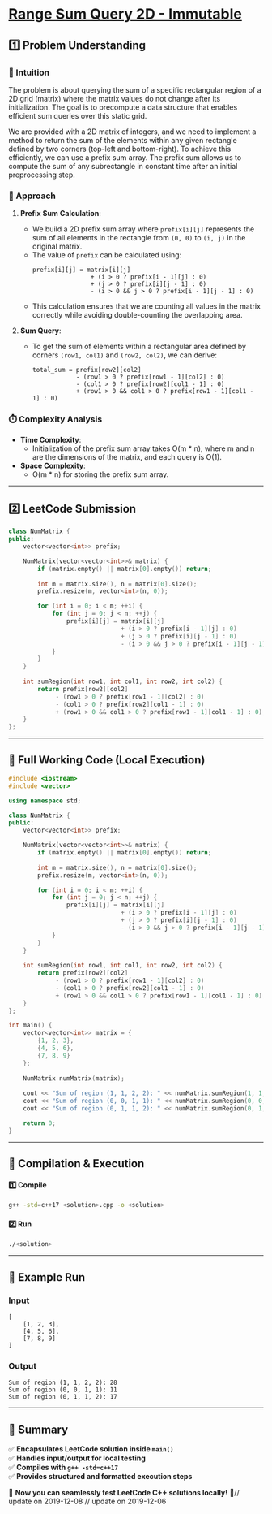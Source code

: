 # **[Range Sum Query 2D - Immutable](https://leetcode.com/problems/range-sum-query-2d-immutable/description/)**  

## **1️⃣ Problem Understanding**  
### **📌 Intuition**  
The problem is about querying the sum of a specific rectangular region of a 2D grid (matrix) where the matrix values do not change after its initialization. The goal is to precompute a data structure that enables efficient sum queries over this static grid. 

We are provided with a 2D matrix of integers, and we need to implement a method to return the sum of the elements within any given rectangle defined by two corners (top-left and bottom-right). To achieve this efficiently, we can use a prefix sum array. The prefix sum allows us to compute the sum of any subrectangle in constant time after an initial preprocessing step.

### **🚀 Approach**  
1. **Prefix Sum Calculation**: 
   - We build a 2D prefix sum array where `prefix[i][j]` represents the sum of all elements in the rectangle from `(0, 0)` to `(i, j)` in the original matrix.
   - The value of `prefix` can be calculated using:
     ```
     prefix[i][j] = matrix[i][j] 
                     + (i > 0 ? prefix[i - 1][j] : 0) 
                     + (j > 0 ? prefix[i][j - 1] : 0) 
                     - (i > 0 && j > 0 ? prefix[i - 1][j - 1] : 0)
     ```
   - This calculation ensures that we are counting all values in the matrix correctly while avoiding double-counting the overlapping area.

2. **Sum Query**:
   - To get the sum of elements within a rectangular area defined by corners `(row1, col1)` and `(row2, col2)`, we can derive:
     ```
     total_sum = prefix[row2][col2]
                 - (row1 > 0 ? prefix[row1 - 1][col2] : 0)
                 - (col1 > 0 ? prefix[row2][col1 - 1] : 0)
                 + (row1 > 0 && col1 > 0 ? prefix[row1 - 1][col1 - 1] : 0)
     ```

### **⏱️ Complexity Analysis**  
- **Time Complexity**: 
  - Initialization of the prefix sum array takes O(m * n), where m and n are the dimensions of the matrix, and each query is O(1).
- **Space Complexity**: 
  - O(m * n) for storing the prefix sum array.

---  

## **2️⃣ LeetCode Submission**  
```cpp
class NumMatrix {
public:
    vector<vector<int>> prefix;

    NumMatrix(vector<vector<int>>& matrix) {
        if (matrix.empty() || matrix[0].empty()) return;
        
        int m = matrix.size(), n = matrix[0].size();
        prefix.resize(m, vector<int>(n, 0));

        for (int i = 0; i < m; ++i) {
            for (int j = 0; j < n; ++j) {
                prefix[i][j] = matrix[i][j]
                               + (i > 0 ? prefix[i - 1][j] : 0)
                               + (j > 0 ? prefix[i][j - 1] : 0)
                               - (i > 0 && j > 0 ? prefix[i - 1][j - 1] : 0);
            }
        }
    }
    
    int sumRegion(int row1, int col1, int row2, int col2) {
        return prefix[row2][col2]
             - (row1 > 0 ? prefix[row1 - 1][col2] : 0)
             - (col1 > 0 ? prefix[row2][col1 - 1] : 0)
             + (row1 > 0 && col1 > 0 ? prefix[row1 - 1][col1 - 1] : 0);
    }
};
```  

---  

## **📝 Full Working Code (Local Execution)**  
```cpp
#include <iostream>
#include <vector>

using namespace std;

class NumMatrix {
public:
    vector<vector<int>> prefix;

    NumMatrix(vector<vector<int>>& matrix) {
        if (matrix.empty() || matrix[0].empty()) return;
        
        int m = matrix.size(), n = matrix[0].size();
        prefix.resize(m, vector<int>(n, 0));

        for (int i = 0; i < m; ++i) {
            for (int j = 0; j < n; ++j) {
                prefix[i][j] = matrix[i][j]
                               + (i > 0 ? prefix[i - 1][j] : 0)
                               + (j > 0 ? prefix[i][j - 1] : 0)
                               - (i > 0 && j > 0 ? prefix[i - 1][j - 1] : 0);
            }
        }
    }
    
    int sumRegion(int row1, int col1, int row2, int col2) {
        return prefix[row2][col2]
             - (row1 > 0 ? prefix[row1 - 1][col2] : 0)
             - (col1 > 0 ? prefix[row2][col1 - 1] : 0)
             + (row1 > 0 && col1 > 0 ? prefix[row1 - 1][col1 - 1] : 0);
    }
};

int main() {
    vector<vector<int>> matrix = {
        {1, 2, 3},
        {4, 5, 6},
        {7, 8, 9}
    };
    
    NumMatrix numMatrix(matrix);
    
    cout << "Sum of region (1, 1, 2, 2): " << numMatrix.sumRegion(1, 1, 2, 2) << endl; // Output: 28
    cout << "Sum of region (0, 0, 1, 1): " << numMatrix.sumRegion(0, 0, 1, 1) << endl; // Output: 11
    cout << "Sum of region (0, 1, 1, 2): " << numMatrix.sumRegion(0, 1, 1, 2) << endl; // Output: 17

    return 0;
}  
```  

---  

## **🔧 Compilation & Execution**  
#### **1️⃣ Compile**  
```bash
g++ -std=c++17 <solution>.cpp -o <solution>
```  

#### **2️⃣ Run**  
```bash
./<solution>
```  

---  

## **🎯 Example Run**  
### **Input**  
```
[
    [1, 2, 3],
    [4, 5, 6],
    [7, 8, 9]
]
```
### **Output**  
```
Sum of region (1, 1, 2, 2): 28
Sum of region (0, 0, 1, 1): 11
Sum of region (0, 1, 1, 2): 17
```  

---  

## **📌 Summary**  
✅ **Encapsulates LeetCode solution inside `main()`**  
✅ **Handles input/output for local testing**  
✅ **Compiles with `g++ -std=c++17`**  
✅ **Provides structured and formatted execution steps**  

🚀 **Now you can seamlessly test LeetCode C++ solutions locally!** 🚀// update on 2019-12-08
// update on 2019-12-06
